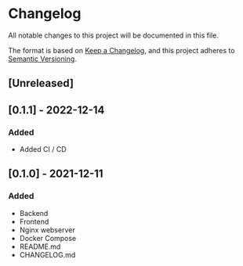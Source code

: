 # Changelog

All notable changes to this project will be documented in this file.

The format is based on [Keep a Changelog](https://keepachangelog.com/en/1.0.0/),
and this project adheres to [Semantic Versioning](https://semver.org/spec/v2.0.0.html).

## [Unreleased]

## [0.1.1] - 2022-12-14

### Added

- Added CI / CD

## [0.1.0] - 2021-12-11

### Added

- Backend
- Frontend
- Nginx webserver
- Docker Compose
- README.md
- CHANGELOG.md
